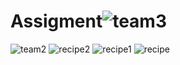 # Assigment![team3](https://github.com/user-attachments/assets/91ec3b72-4af2-49d4-bc90-a873de091445)
![team2](https://github.com/user-attachments/assets/362aa6f7-6905-4c4c-8d1a-7fea1df284a7)
![recipe2](https://github.com/user-attachments/assets/40be0ca9-3d13-4034-a7f0-1c7d6ec6cbf9)
![recipe1](https://github.com/user-attachments/assets/9d0bc170-bee6-49a1-b7fb-5bd98b279bf6)
![recipe](https://github.com/user-attachments/assets/ba549fc1-66d3-4860-9a8b-56e8e0801816)
